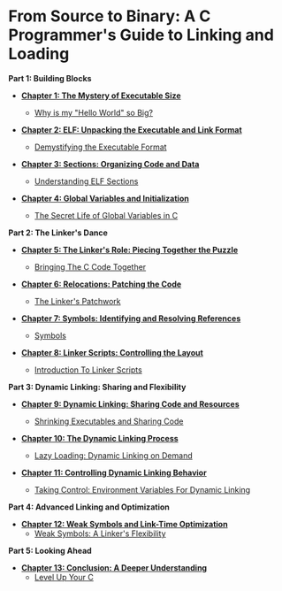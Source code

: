 # From Source to Binary: A C Programmer's Guide to Linking and Loading

**Part 1: Building Blocks**

* [**Chapter 1: The Mystery of Executable Size**](https://github.com/mohitmishra786/underTheHoodOfExecutables/tree/main/Ch-1-The-Mystery-Of-Executable-Size)
  * [Why is my "Hello World" so Big?](https://github.com/mohitmishra786/underTheHoodOfExecutables/blob/main/Ch-1-The-Mystery-Of-Executable-Size/Why-is-my-Hello-World-so-Big.md)

* [**Chapter 2: ELF: Unpacking the Executable and Link Format**](https://github.com/mohitmishra786/underTheHoodOfExecutables/tree/main/Ch-2-The-Executable-And-Linkable-Format)
  * [Demystifying the Executable Format](https://github.com/mohitmishra786/underTheHoodOfExecutables/blob/main/Ch-2-The-Executable-And-Linkable-Format/Demystifying-the-Executable-Format.md)

* [**Chapter 3: Sections: Organizing Code and Data**](https://github.com/mohitmishra786/underTheHoodOfExecutables/tree/main/Ch-3-Sections-Organizing-Code-And-Data)
  * [Understanding ELF Sections](https://github.com/mohitmishra786/underTheHoodOfExecutables/blob/main/Ch-3-Sections-Organizing-Code-And-Data/Understanding-ELF-Sections.md)

* [**Chapter 4: Global Variables and Initialization**](https://github.com/mohitmishra786/underTheHoodOfExecutables/tree/main/Ch-4-Global-Variables-And-Initialization)
  * [The Secret Life of Global Variables in C](https://github.com/mohitmishra786/underTheHoodOfExecutables/blob/main/Ch-4-Global-Variables-And-Initialization/The-Secret-Life-of-Global-Variables-in-C.md)

**Part 2: The Linker's Dance**

* [**Chapter 5: The Linker's Role: Piecing Together the Puzzle**](https://github.com/mohitmishra786/underTheHoodOfExecutables/tree/main/Ch-5-The-Linker's-Role)
  * [Bringing The C Code Together](https://github.com/mohitmishra786/underTheHoodOfExecutables/blob/main/Ch-5-The-Linker's-Role/Bringing-The-C-Code-Together.md)

* [**Chapter 6: Relocations: Patching the Code**](https://github.com/mohitmishra786/underTheHoodOfExecutables/tree/main/Ch-6-Relocations-Patching-The-Code)
  * [The Linker's Patchwork](https://github.com/mohitmishra786/underTheHoodOfExecutables/blob/main/Ch-6-Relocations-Patching-The-Code/The%20Linker's%20Patchwork.md)

* [**Chapter 7: Symbols: Identifying and Resolving References**](https://github.com/mohitmishra786/underTheHoodOfExecutables/tree/main/Ch-7-Symbols)
  * [Symbols](https://github.com/mohitmishra786/underTheHoodOfExecutables/blob/main/Ch-7-Symbols/Symbols.md)

* [**Chapter 8: Linker Scripts: Controlling the Layout**](https://github.com/mohitmishra786/underTheHoodOfExecutables/tree/main/Ch-8-Customizing-The-Layout)
  * [Introduction To Linker Scripts](https://github.com/mohitmishra786/underTheHoodOfExecutables/blob/main/Ch-8-Customizing-The-Layout/Introduction-To-Linker-Scripts.md)

**Part 3: Dynamic Linking: Sharing and Flexibility**

* [**Chapter 9: Dynamic Linking: Sharing Code and Resources**](https://github.com/mohitmishra786/underTheHoodOfExecutables/tree/main/Ch-9-Dynamic-Linking)
  * [Shrinking Executables and Sharing Code](https://github.com/mohitmishra786/underTheHoodOfExecutables/blob/main/Ch-9-Dynamic-Linking/Shrinking%20Executables%20and%20Sharing%20Code.md)

* [**Chapter 10: The Dynamic Linking Process**](https://github.com/mohitmishra786/underTheHoodOfExecutables/tree/main/Ch-10-Dynamic-Linking-Process)
  * [Lazy Loading: Dynamic Linking on Demand](https://github.com/mohitmishra786/underTheHoodOfExecutables/blob/main/Ch-10-Dynamic-Linking-Process/Lazy%20Loading:%20Dynamic%20Linking%20on%20Demand.md)

* [**Chapter 11: Controlling Dynamic Linking Behavior**](https://github.com/mohitmishra786/underTheHoodOfExecutables/tree/main/Ch-11-Controlling-Dynamic-Linking-Behavior)
  * [Taking Control: Environment Variables For Dynamic Linking](https://github.com/mohitmishra786/underTheHoodOfExecutables/blob/main/Ch-11-Controlling-Dynamic-Linking-Behavior/Taking-Control-Environment-Variables-For-Dynamic-Linking.md)

**Part 4: Advanced Linking and Optimization**

* [**Chapter 12: Weak Symbols and Link-Time Optimization**](https://github.com/mohitmishra786/underTheHoodOfExecutables/tree/main/Ch-12-Weak-Symbols)
  * [Weak Symbols: A Linker's Flexibility](https://github.com/mohitmishra786/underTheHoodOfExecutables/blob/main/Ch-12-Weak-Symbols/Weak%20Symbols:%20A%20Linker's%20Flexibility.md)

**Part 5: Looking Ahead**

* [**Chapter 13: Conclusion: A Deeper Understanding**](https://github.com/mohitmishra786/underTheHoodOfExecutables/tree/main/Ch-13-Final-Chapter)
  * [Level Up Your C](https://github.com/mohitmishra786/underTheHoodOfExecutables/blob/main/Ch-13-Final-Chapter/Level-Up-Your-C.md)